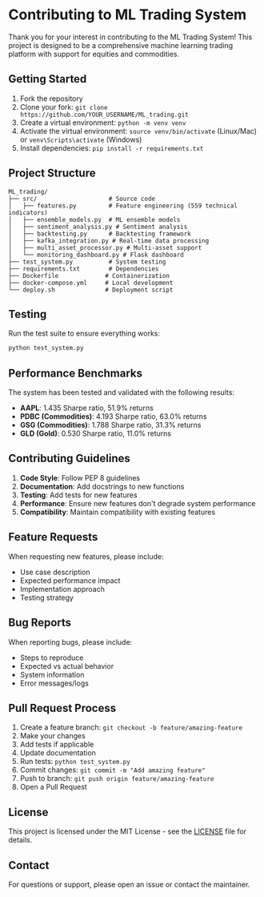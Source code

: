 # Contributing to ML Trading System

Thank you for your interest in contributing to the ML Trading System! This project is designed to be a comprehensive machine learning trading platform with support for equities and commodities.

## Getting Started

1. Fork the repository
2. Clone your fork: `git clone https://github.com/YOUR_USERNAME/ML_trading.git`
3. Create a virtual environment: `python -m venv venv`
4. Activate the virtual environment: `source venv/bin/activate` (Linux/Mac) or `venv\Scripts\activate` (Windows)
5. Install dependencies: `pip install -r requirements.txt`

## Project Structure

```
ML_trading/
├── src/                    # Source code
│   ├── features.py         # Feature engineering (559 technical indicators)
│   ├── ensemble_models.py  # ML ensemble models
│   ├── sentiment_analysis.py # Sentiment analysis
│   ├── backtesting.py      # Backtesting framework
│   ├── kafka_integration.py # Real-time data processing
│   ├── multi_asset_processor.py # Multi-asset support
│   └── monitoring_dashboard.py # Flask dashboard
├── test_system.py          # System testing
├── requirements.txt        # Dependencies
├── Dockerfile             # Containerization
├── docker-compose.yml     # Local development
└── deploy.sh              # Deployment script
```

## Testing

Run the test suite to ensure everything works:

```bash
python test_system.py
```

## Performance Benchmarks

The system has been tested and validated with the following results:

- **AAPL**: 1.435 Sharpe ratio, 51.9% returns
- **PDBC (Commodities)**: 4.193 Sharpe ratio, 63.0% returns
- **GSG (Commodities)**: 1.788 Sharpe ratio, 31.3% returns
- **GLD (Gold)**: 0.530 Sharpe ratio, 11.0% returns

## Contributing Guidelines

1. **Code Style**: Follow PEP 8 guidelines
2. **Documentation**: Add docstrings to new functions
3. **Testing**: Add tests for new features
4. **Performance**: Ensure new features don't degrade system performance
5. **Compatibility**: Maintain compatibility with existing features

## Feature Requests

When requesting new features, please include:
- Use case description
- Expected performance impact
- Implementation approach
- Testing strategy

## Bug Reports

When reporting bugs, please include:
- Steps to reproduce
- Expected vs actual behavior
- System information
- Error messages/logs

## Pull Request Process

1. Create a feature branch: `git checkout -b feature/amazing-feature`
2. Make your changes
3. Add tests if applicable
4. Update documentation
5. Run tests: `python test_system.py`
6. Commit changes: `git commit -m "Add amazing feature"`
7. Push to branch: `git push origin feature/amazing-feature`
8. Open a Pull Request

## License

This project is licensed under the MIT License - see the [LICENSE](LICENSE) file for details.

## Contact

For questions or support, please open an issue or contact the maintainer.

